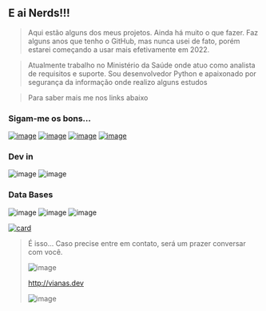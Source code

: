 ## E ai Nerds!!! 

> Aqui estão alguns dos meus projetos. Ainda há muito o que fazer. 
> Faz alguns anos que tenho o GitHub, mas nunca usei de fato, porém estarei começando a usar mais efetivamente em 2022.

> Atualmente trabalho no Ministério da Saúde onde atuo como analista de requisitos e suporte.
> Sou desenvolvedor Python e apaixonado por segurança da informação onde realizo alguns estudos



>  Para saber mais me nos links abaixo

### Sigam-me os bons...

[![image](https://img.shields.io/badge/Gmail-D14836?style=for-the-badge&logo=gmail&logoColor=white)](mailto:rsviana@gmail.com)
[![image](https://img.shields.io/badge/Twitter-1DA1F2?style=for-the-badge&logo=twitter&logoColor=white)](https://twitter.com/rsviana)
[![image](https://img.shields.io/badge/Medium-12100E?style=for-the-badge&logo=medium&logoColor=white)](https://medium.com/@rsviana)
[![image](https://img.shields.io/badge/LinkedIn-0077B5?style=for-the-badge&logo=linkedin&logoColor=white)](https://www.linkedin.com/in/rodrigo-viana/)


### Dev in

![image](https://img.shields.io/badge/Python-3776AB?style=for-the-badge&logo=python&logoColor=white)
![image](https://img.shields.io/badge/JavaScript-323330?style=for-the-badge&logo=javascript&logoColor=F7DF1E)


### Data Bases

![image](https://img.shields.io/badge/PostgreSQL-316192?style=for-the-badge&logo=postgresql&logoColor=white)
![image](https://img.shields.io/badge/MySQL-00000F?style=for-the-badge&logo=mysql&logoColor=white)
![image](https://img.shields.io/badge/SQLite-07405E?style=for-the-badge&logo=sqlite&logoColor=white)


[![card](https://github-readme-stats.vercel.app/api?username=rsviana&theme=dark&show_icons=true)](http://beacons.ai/rsviana)


> É isso... 
> Caso precise entre em contato, será um prazer conversar com você.
> 
>![image](https://img.shields.io/twitter/follow/rsviana?style=social)
>
>http://vianas.dev
>
>![image](https://img.shields.io/website?url=http%3A%2F%2Fvianas.dev)
